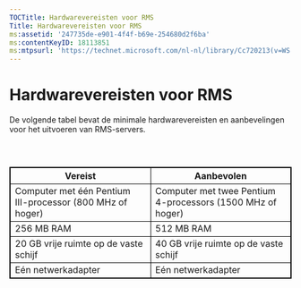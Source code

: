 ```yaml
---
TOCTitle: Hardwarevereisten voor RMS
Title: Hardwarevereisten voor RMS
ms:assetid: '247735de-e901-4f4f-b69e-254680d2f6ba'
ms:contentKeyID: 18113851
ms:mtpsurl: 'https://technet.microsoft.com/nl-nl/library/Cc720213(v=WS.10)'
---
```


Hardwarevereisten voor RMS
==========================

De volgende tabel bevat de minimale hardwarevereisten en aanbevelingen voor het uitvoeren van RMS-servers.

###  

 
<table style="border:1px solid black;">
<colgroup>
<col width="50%" />
<col width="50%" />
</colgroup>
<thead>
<tr class="header">
<th style="border:1px solid black;" >Vereist</th>
<th style="border:1px solid black;" >Aanbevolen</th>
</tr>
</thead>
<tbody>
<tr class="odd">
<td style="border:1px solid black;">Computer met één Pentium III-processor (800 MHz of hoger)</td>
<td style="border:1px solid black;">Computer met twee Pentium 4-processors (1500 MHz of hoger)</td>
</tr>
<tr class="even">
<td style="border:1px solid black;">256 MB RAM</td>
<td style="border:1px solid black;">512 MB RAM</td>
</tr>
<tr class="odd">
<td style="border:1px solid black;">20 GB vrije ruimte op de vaste schijf</td>
<td style="border:1px solid black;">40 GB vrije ruimte op de vaste schijf</td>
</tr>
<tr class="even">
<td style="border:1px solid black;">Eén netwerkadapter</td>
<td style="border:1px solid black;">Eén netwerkadapter</td>
</tr>
</tbody>
</table>
